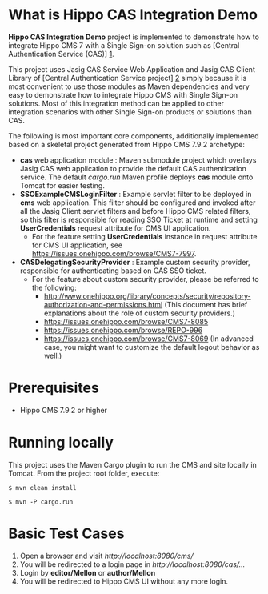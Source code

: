 What is **Hippo CAS Integration Demo**
================================

**Hippo CAS Integration Demo** project is implemented to demonstrate how to integrate Hippo CMS 7 with a Single Sign-on solution such as [Central Authentication Service (CAS)] [1].

This project uses Jasig CAS Service Web Application and Jasig CAS Client Library of [Central Authentication Service project] [2] simply because it is most convenient to use those modules as Maven dependencies and very easy to demonstrate how to integrate Hippo CMS with Single Sign-on solutions. Most of this integration method can be applied to other integration scenarios with other Single Sign-on products or solutions than CAS.

The following is most important core components, additionally implemented based on a skeletal project generated from Hippo CMS 7.9.2 archetype:
- **cas** web application module : Maven submodule project which overlays Jasig CAS web application to provide the default CAS authentication service. The default *cargo.run* Maven profile deploys **cas** module onto Tomcat for easier testing.
- **SSOExampleCMSLoginFilter** : Example servlet filter to be deployed in **cms** web application. This filter should be configured and invoked after all the Jasig Client servlet filters and before Hippo CMS related filters, so this filter is responsible for reading SSO Ticket at runtime and setting **UserCredentials** request attribute for CMS UI application.
  - For the feature setting **UserCredentials** instance in request attribute for CMS UI application, see https://issues.onehippo.com/browse/CMS7-7997.
- **CASDelegatingSecurityProvider** : Example custom security provider, responsible for authenticating based on CAS SSO ticket.
  - For the feature about custom security provider, please be referred to the following:
    - http://www.onehippo.org/library/concepts/security/repository-authorization-and-permissions.html
      (This document has brief explanations about the role of custom security providers.) 
    - https://issues.onehippo.com/browse/CMS7-8085
    - https://issues.onehippo.com/browse/REPO-996
    - https://issues.onehippo.com/browse/CMS7-8069 (In advanced case, you might want to customize the default logout behavior as well.)


Prerequisites
=============
- Hippo CMS 7.9.2 or higher

Running locally
===============

This project uses the Maven Cargo plugin to run the CMS and site locally in Tomcat.
From the project root folder, execute:

  `$ mvn clean install`
  
  `$ mvn -P cargo.run`


Basic Test Cases
================
  1. Open a browser and visit *http://localhost:8080/cms/*
  1. You will be redirected to a login page in *http://localhost:8080/cas/...*
  1. Login by **editor/Mellon** or **author/Mellon**
  1. You will be redirected to Hippo CMS UI without any more login.



[1]: http://en.wikipedia.org/wiki/Central_Authentication_Service    "Central Authentication Service (CAS)"
[2]: https://www.apereo.org/cas    "Jasig Central Authentication Service project"
[3]: https://github.com/Jasig/cas/wiki/Installation-Guide    "Jasig/cas Installation Guide"
